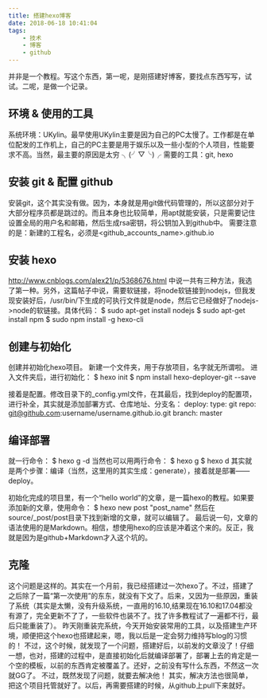 ```yaml
---
title: 搭建hexo博客
date: 2018-06-18 10:41:04
tags: 
	- 技术 
	- 博客 
	- github
---
```

并非是一个教程。写这个东西，第一呢，是刚搭建好博客，要找点东西写写，试试。二呢，是做一个记录。

## 环境 & 使用的工具
系统环境：UKylin。最早使用UKylin主要是因为自己的PC太慢了。工作都是在单位配发的工作机上，自己的PC主要是用于娱乐以及一些小型的个人项目，性能要求不高。当然，最主要的原因是太穷 ╮(╯▽╰)╭
需要的工具：git, hexo

## 安装 git & 配置 github
安装git，这个其实没有做。因为，本身就是用git做代码管理的，所以这部分对于大部分程序员都是跳过的。而且本身也比较简单，用apt就能安装，只是需要记住设置全局的用户名和邮箱，然后生成rsa密钥，将公钥加入到github中。
需要注意的是：新建的工程名，必须是\<github\_accounts\_name\>.github.io

## 安装 hexo
http://www.cnblogs.com/alex21/p/5368676.html 中说一共有三种方法，我选了第一种。另外，这篇帖子中说，需要软链接，将node软链接到nodejs，但我发现安装好后，/usr/bin/下生成的可执行文件就是node，然后它已经做好了nodejs-\>node的软链接。具体代码：
	$ sudo apt-get install nodejs
	$ sudo apt-get install npm
	$ sudo npm install -g hexo-cli

## 创建与初始化
创建并初始化hexo项目。
新建一个文件夹，用于存放项目，名字就无所谓啦。
进入文件夹后，进行初始化：
	$ hexo init
	$ npm install hexo-deployer-git --save

接着是配置。修改目录下的\_config.yml文件，在其最后，找到deploy的配置项，进行补全，其实就是添加部署方式、仓库地址、分支名：
	deploy:
		type: git
		repo: git@github.com:username/username.github.io.git
		branch: master

## 编译部署
就一行命令：
	$ hexo g -d
当然也可以用两行命令：
	$ hexo g
	$ hexo d
其实就是两个步骤：编译（当然，这里用的其实生成：generate），接着就是部署——deploy。

初始化完成的项目里，有一个“hello world”的文章，是一篇hexo的教程。如果要添加新的文章，使用命令：
	$ hexo new post "post\_name"
然后在source/\_post/post目录下找到新增的文章，就可以编辑了。
最后说一句，文章的语法使用的是Markdown。相信，想使用hexo的应该是冲着这个来的。反正，我就是因为是github+Markdown才入这个坑的。

## 克隆
这个问题是这样的。其实在一个月前，我已经搭建过一次hexo了。不过，搭建了之后除了一篇“第一次使用”的东东，就没有下文了。后来，又因为一些原因，重装了系统（其实是太懒，没有升级系统，一直用的16.10,结果现在16.10和17.04都没有源了，完全更新不了了，一些软件也装不了。找了许多教程试了一遍都不行，最后只能重装了）。
昨天刚重装完系统，今天开始安装常用的工具，以及搭建生产环境，顺便把这个hexo也搭建起来，嗯，我以后是一定会努力维持写blog的习惯的！
不过，这个时候，就发现了一个问题，搭建好后，以前发的文章没了！仔细一想，也对，搭建的过程中，是直接初始化后就编译部署了，部署上去的肯定是一个空的模板，以前的东西肯定被覆盖了。还好，之前没有写什么东西，不然这一次就GG了。
不过，既然发现了问题，就要去解决他！
其实，解决方法也很简单，把这个项目托管就好了。以后，再需要搭建的时候，从github上pull下来就好。
